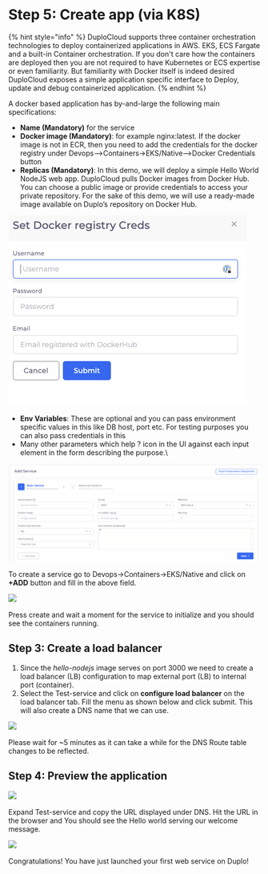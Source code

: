 # Step 5: Create app (via K8S)

{% hint style="info" %}
DuploCloud supports three container orchestration technologies to deploy containerized applications in AWS. EKS, ECS Fargate and a built-in Container orchestration. If you don't care how the containers are deployed then you are not required to have Kubernetes or ECS expertise or even familiarity. But familiarity with Docker itself is indeed desired\
DuploCloud exposes a simple application specific interface to Deploy, update and debug containerized application.
{% endhint %}

A docker based application has by-and-large the following main specifications:

* **Name (Mandatory)** for the service
* **Docker image (Mandatory)**: for example nginx:latest. If the docker image is not in ECR, then you need to add the credentials for the docker registry under Devops-->Containers->EKS/Native-->Docker Credentials button
* **Replicas (Mandatory)**: In this demo, we will deploy a simple Hello World NodeJS web app. DuploCloud pulls Docker images from Docker Hub. You can choose a public image or provide credentials to access your private repository. For the sake of this demo, we will use a ready-made image available on Duplo’s repository on Docker Hub.

![](<../../.gitbook/assets/image (12) (1).png>)

* **Env Variables**: These are optional and you can pass environment specific values in this like DB host, port etc. For testing purposes you can also pass credentials in this
* Many other parameters which help ? icon in the UI against each input element in the form describing the purpose.\


![](<../../.gitbook/assets/image (14).png>)

To create a service go to Devops->Containers->EKS/Native and click on **+ADD** button and fill in the above field.

![](https://duplocloud.com/wp-content/uploads/2021/11/N1-service.png)

Press create and wait a moment for the service to initialize and you should see the containers running.

## Step 3: Create a load balancer <a href="#3-toc-title" id="3-toc-title"></a>

1. Since the _hello-nodejs_ image serves on port 3000 we need to create a load balancer (LB) configuration to map external port (LB) to internal port (container).
2. Select the Test-service and click on **configure load balancer** on the load balancer tab. Fill the menu as shown below and click submit. This will also create a DNS name that we can use.

![](https://duplocloud.com/wp-content/uploads/2021/11/createelb.png)

Please wait for \~5 minutes as it can take a while for the DNS Route table changes to be reflected.

## Step 4: Preview the application <a href="#4-toc-title" id="4-toc-title"></a>

![](https://duplocloud.com/wp-content/uploads/2021/11/N1-dns.png)

Expand Test-service and copy the URL displayed under DNS. Hit the URL in the browser and You should see the Hello world serving our welcome message.

![](https://duplocloud.com/wp-content/uploads/2021/11/N1-helloworld.png)

Congratulations! You have just launched your first web service on Duplo!
